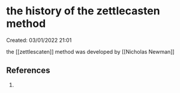 # the history of the zettlecasten method 
Created: 03/01/2022 21:01 

the [[zettlescaten]] method was developed by [[Nicholas Newman]]

## References 
1. 